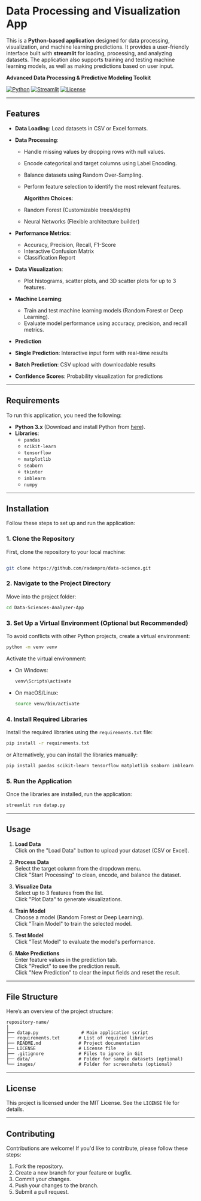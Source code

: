 # Data Processing and Visualization App

This is a **Python-based application** designed for data processing, visualization, and machine learning predictions. It provides a user-friendly interface built with **streamlit** for loading, processing, and analyzing datasets. The application also supports training and testing machine learning models, as well as making predictions based on user input.

**Advanced Data Processing & Predictive Modeling Toolkit**

[![Python](https://img.shields.io/badge/Python-3.9%2B-blue)](https://www.python.org/)
[![Streamlit](https://img.shields.io/badge/Streamlit-1.28.0-FF4B4B)](https://streamlit.io/)
[![License](https://img.shields.io/badge/License-MIT-green)](LICENSE)

---

## Features

- **Data Loading**: Load datasets in CSV or Excel formats.

- **Data Processing**:

  - Handle missing values by dropping rows with null values.
  - Encode categorical and target columns using Label Encoding.
  - Balance datasets using Random Over-Sampling.
  - Perform feature selection to identify the most relevant features.

    **Algorithm Choices**:

  - Random Forest (Customizable trees/depth)
  - Neural Networks (Flexible architecture builder)

- **Performance Metrics**:

  - Accuracy, Precision, Recall, F1-Score
  - Interactive Confusion Matrix
  - Classification Report

- **Data Visualization**:

  - Plot histograms, scatter plots, and 3D scatter plots for up to 3 features.

- **Machine Learning**:
  - Train and test machine learning models (Random Forest or Deep Learning).
  - Evaluate model performance using accuracy, precision, and recall metrics.
- **Prediction**
- **Single Prediction**: Interactive input form with real-time results
- **Batch Prediction**: CSV upload with downloadable results
- **Confidence Scores**: Probability visualization for predictions

---

## Requirements

To run this application, you need the following:

- **Python 3.x** (Download and install Python from [here](https://www.python.org/downloads/)).
- **Libraries**:
  - `pandas`
  - `scikit-learn`
  - `tensorflow`
  - `matplotlib`
  - `seaborn`
  - `tkinter`
  - `imblearn`
  - `numpy`

---

## Installation

Follow these steps to set up and run the application:

### 1. Clone the Repository

First, clone the repository to your local machine:

```bash

git clone https://github.com/radanpro/data-science.git
```

<!-- ```bash
 # git clone https://github.com/Eng-Mosab-Alhopishi/Data-Sciences-Analyzer-App.git
``` -->

### 2. Navigate to the Project Directory

Move into the project folder:

```bash
cd Data-Sciences-Analyzer-App
```

### 3. Set Up a Virtual Environment (Optional but Recommended)

To avoid conflicts with other Python projects, create a virtual environment:

```bash
python -m venv venv
```

Activate the virtual environment:

- On Windows:

  ```bash
  venv\Scripts\activate
  ```

- On macOS/Linux:

  ```bash
  source venv/bin/activate
  ```

### 4. Install Required Libraries

Install the required libraries using the `requirements.txt` file:

```bash
pip install -r requirements.txt
```

or
Alternatively, you can install the libraries manually:

```bash
pip install pandas scikit-learn tensorflow matplotlib seaborn imblearn numpy
```

### 5. Run the Application

Once the libraries are installed, run the application:

```bash
streamlit run datap.py
```

---

## Usage

1. **Load Data**  
   Click on the "Load Data" button to upload your dataset (CSV or Excel).

2. **Process Data**  
   Select the target column from the dropdown menu.  
   Click "Start Processing" to clean, encode, and balance the dataset.

3. **Visualize Data**  
   Select up to 3 features from the list.  
   Click "Plot Data" to generate visualizations.

4. **Train Model**  
   Choose a model (Random Forest or Deep Learning).  
   Click "Train Model" to train the selected model.

5. **Test Model**  
   Click "Test Model" to evaluate the model's performance.

6. **Make Predictions**  
   Enter feature values in the prediction tab.  
   Click "Predict" to see the prediction result.  
   Click "New Prediction" to clear the input fields and reset the result.

---

## File Structure

Here’s an overview of the project structure:

```
repository-name/
│
├── datap.py                # Main application script
├── requirements.txt       # List of required libraries
├── README.md              # Project documentation
├── LICENSE                # License file
├── .gitignore             # Files to ignore in Git
├── data/                  # Folder for sample datasets (optional)
└── images/                # Folder for screenshots (optional)
```

---

## License

This project is licensed under the MIT License. See the `LICENSE` file for details.

---

## Contributing

Contributions are welcome! If you'd like to contribute, please follow these steps:

1. Fork the repository.
2. Create a new branch for your feature or bugfix.
3. Commit your changes.
4. Push your changes to the branch.
5. Submit a pull request.
